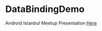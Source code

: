 # DataBindingDemo

Android Istanbul Meetup Presentation [Here](https://speakerdeck.com/iammert/android-data-binding)
